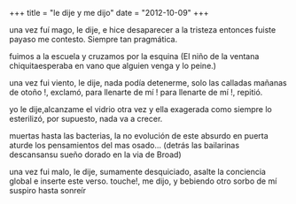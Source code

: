 +++
title = "le dije y me dijo"
date = "2012-10-09"
+++

una vez fuí mago,
le dije, e hice desaparecer a la tristeza
entonces fuiste payaso me contesto. Siempre tan pragmática.
 
 
fuimos a la escuela
y cruzamos por la esquina
    (El niño de la ventana chiquitaesperaba en vano que alguien venga y lo peine.)
 
una vez fui viento,
le dije, nada podía detenerme,
solo las calladas mañanas de otoño !,  exclamó,
para llenarte de mí ! para llenarte de mí !, repitió.
 
 
yo le dije,alcanzame el vidrio otra vez
y ella exagerada como siempre lo esterilizó,
                   por supuesto,
                               nada va a crecer.
 
muertas hasta las bacterias,
la no evolución de este absurdo en puerta
aturde los pensamientos del mas osado...
           (detrás las bailarinas descansansu sueño dorado en la via de Broad)
 
 
una vez fui malo, 
le dije, sumamente desquiciado,
asalte la conciencia global e inserte este verso. touche!, 
me dijo, y bebiendo otro sorbo de mí suspiro hasta sonreír
